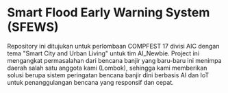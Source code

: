 # Smart Flood Early Warning System (SFEWS)
Repository ini ditujukan untuk perlombaan COMPFEST 17 divisi AIC dengan tema "Smart City and Urban Living" untuk tim AI_Newbie.
Project ini mengangkat permasalahan dari bencana banjir yang baru-baru ini menimpa daerah salah satu anggota kami (Lombok), sehingga kami memberikan solusi berupa sistem peringatan bencana banjir dini berbasis AI dan IoT untuk penanggulangan bencana yang responsif dan cepat.

